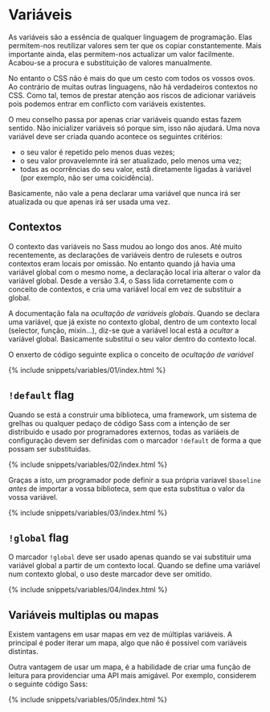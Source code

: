 
# Variáveis

As variáveis são a essência de qualquer linguagem de programação. Elas permitem-nos reutilizar valores sem ter que os copiar constantemente. Mais importante ainda, elas permitem-nos actualizar um valor facilmente. Acabou-se a procura e substituição de valores manualmente.

No entanto o CSS não é mais do que um cesto com todos os vossos ovos. Ao contrário de muitas outras linguagens, não há verdadeiros contextos no CSS. Como tal, temos de prestar atenção aos riscos de adicionar variáveis pois podemos entrar em conflicto com variáveis existentes.

O meu conselho passa por apenas criar variáveis quando estas fazem sentido. Não inicializer variáveis só porque sim, isso não ajudará. Uma nova variável deve ser criada quando acontece os seguintes critérios:

* o seu valor é repetido pelo menos duas vezes;
* o seu valor provavelemnte irá ser atualizado, pelo menos uma vez;
* todas as ocorrências do seu valor, estã diretamente ligadas à variável (por exemplo, não ser uma coicidência).

Basicamente, não vale a pena declarar uma variável que nunca irá ser atualizada ou que apenas irá ser usada uma vez.

## Contextos

O contexto das variáveis no Sass mudou ao longo dos anos. Até muito recentemente, as declarações de variáveis dentro de rulesets e  outros contextos eram locais por omissão. No entanto quando já havia uma variável global com o mesmo nome, a declaração local iria alterar o valor da variável global. Desde a versão 3.4, o Sass lida corretamente com o conceito de contextos, e cria uma variável local em vez de substituir a global.

A documentação fala na *ocultação de variáveis globais*. Quando se declara uma variável, que já existe no contexto global, dentro de um contexto local (selector, função, mixin...), diz-se que a variável local está a *ocultar* a variável global. Basicamente substitui o seu valor dentro do contexto local.

O enxerto de código seguinte explica o conceito de *ocultação de variável*

{% include snippets/variables/01/index.html %}

## `!default` flag

Quando se está a construir uma biblioteca, uma framework, um sistema de grelhas ou qualquer pedaço de código Sass com a intenção de ser distribuido e usado por programadores externos, todas as variáeis de configuração devem ser definidas com o marcador `!default` de forma a que possam ser substituidas.

{% include snippets/variables/02/index.html %}

Graças a isto, um programador pode definir a sua própria varíavel `$baseline` *antes* de importar a vossa biblioteca, sem que esta substitua o valor da vossa variável.

{% include snippets/variables/03/index.html %}

## `!global` flag

O marcador `!global` deve ser usado apenas quando se vai substituir uma variável global a partir de um contexto local. Quando se define uma variável num contexto global, o uso deste marcador deve ser omitido.

{% include snippets/variables/04/index.html %}

## Variáveis multiplas ou mapas

Existem vantagens em usar mapas em vez de múltiplas variáveis. A principal é poder iterar um mapa, algo que não é possivel com variáveis distintas.

Outra vantagem de usar um mapa, é a habilidade de criar uma função de leitura para providenciar uma API mais amigável. Por exemplo, considerem o seguinte código Sass:

{% include snippets/variables/05/index.html %}
